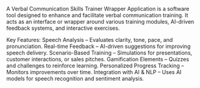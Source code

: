 A Verbal Communication Skills Trainer Wrapper Application is a software tool designed to enhance and facilitate verbal communication training. It acts as an interface or wrapper around various training modules, AI-driven feedback systems, and interactive exercises.

Key Features:
Speech Analysis – Evaluates clarity, tone, pace, and pronunciation.
Real-time Feedback – AI-driven suggestions for improving speech delivery.
Scenario-Based Training – Simulations for presentations, customer interactions, or sales pitches.
Gamification Elements – Quizzes and challenges to reinforce learning.
Personalized Progress Tracking – Monitors improvements over time.
Integration with AI & NLP – Uses AI models for speech recognition and sentiment analysis.
